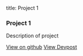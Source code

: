 <frontmatter>
  title: Project 1
</frontmatter>

<br>

### Project 1

<box>
</box>

<div class="container">
  <pic src="../contents/assests/MarkbindExample.png" width="500" alt="project-display"/>
  <span>
    Description of project
  </span>
</div>

<a href="https://github.com/MarkBind/markbind" class="btn btn-primary">View on github</a> 
<a href="https://devpost.com/" class="btn btn-primary">View Devpost</a>